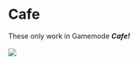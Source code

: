 # Cafe
These only work in Gamemode ***Cafe!***
<br>
<br>
<img src="https://media.blooket.com/image/upload/f_auto,q_auto:best/v1606674729/Media/Cafe.png">
